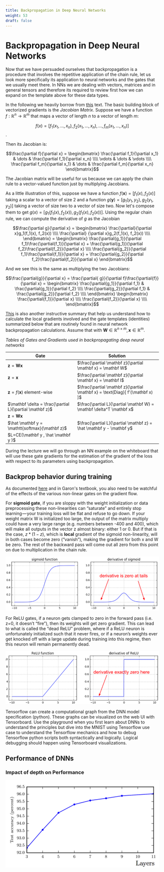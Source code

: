 ```yaml
---
title: Backpropagation in Deep Neural Networks
weight: 53
draft: false
---
```

# Backpropagation in Deep Neural Networks

Now that we have persuaded ourselves that backpropagation is a procedure that involves the repetitive application of the chain rule, let us look more specifically its application to neural networks and the gates that we usually meet there. In NNs we are dealing with vectors, matrices and in general tensors and therefore its required to review first how we can expand on the template above for these data types.

In the following we heavily borrow from [this](https://web.stanford.edu/class/cs224n/readings/gradient-notes.pdf) text. The basic building block of vectorized gradients is the *Jacobian Matrix*. Suppose we have a function $f: \mathbb{R}^n \to \mathbb{R}^m$ that maps a vector of length $n$ to a vector of length $m$: 

$$f(x) = [f_1(x_1, ..., x_n), f_2(x_1, ..., x_n), ..., f_m(x_1, ..., x_n)]$$. 

Then its Jacobian is:

$$\frac{\partial f}{\partial x} = 
\begin{bmatrix} \frac{\partial f_1}{\partial x_1} & \dots & \frac{\partial f_1}{\partial x_n} \\\\ \vdots & \dots & \vdots \\\\ \frac{\partial f_m}{\partial x_1} & \dots & \frac{\partial f_m}{\partial x_n} \end{bmatrix}$$

The Jacobian matrix will be useful for us because we can apply the chain rule to a vector-valued function just by multiplying Jacobians. 

As a little illustration of this, suppose we have a function $f(\mathbf x) = [f_1(x), f_2(x)]$ taking a scalar to a vector of size 2 and a function $g(\mathbf y) = [g_1(y_1, y_2), g_2(y_1, y_2)]$ taking a vector of size two to a vector of size two. Now let's compose them to get $g(x) = [g_1(f_1(x), f_2(x)), g_2(f_1(x), f_2(x))]$. Using the regular chain rule, we can compute the derivative of $g$ as the Jacobian

$$\frac{\partial g}{\partial x} = \begin{bmatrix} \frac{\partial}{\partial x}g_1(f_1(x), f_2(x))  \\\\ \frac{\partial} {\partial x}g_2(f_1(x), f_2(x))  \\\\ \end{bmatrix} =  \begin{bmatrix} \frac{\partial{g_1}}{\partial f_1}\frac{\partial{f_1}}{\partial x} + \frac{\partial{g_1}}{\partial f_2}\frac{\partial{f_2}}{\partial x}   \\\\ \frac{\partial{g_2}}{\partial f_1}\frac{\partial{f_1}}{\partial x} + \frac{\partial{g_2}}{\partial f_2}\frac{\partial{f_2}}{\partial x}  \end{bmatrix}$$

And we see this is the same as multiplying the two Jacobians:

 $$\frac{\partial{g}}{\partial x} = \frac{\partial{ g}}{\partial f}\frac{\partial{f}}{\partial x} = \begin{bmatrix} \frac{\partial{g_1}}{\partial f_1} & \frac{\partial{g_1}}{\partial f_2} \\\\ \frac{\partial{g_2}}{\partial f_1} & \frac{\partial{g_2}}{\partial f_2} \\\\ \end{bmatrix} \begin{bmatrix} \frac{\partial{f_1}}{\partial x} \\\\ \frac{\partial{f_2}}{\partial x} \\\\ \end{bmatrix}$$

[This](http://cs231n.stanford.edu/vecDerivs.pdf) is also another instructive summary that help us understand how to calculate the local gradients involved and the gate templates (identities) summarized below that are routinely found in neural network backpropagation calculations. Assume that  with $\mathbf W \in \mathbb{R}^{n \times m}, \mathbf x \in \mathbb{R}^m$. 

_Tables of Gates and Gradients used in backpropagating deep neural networks_

|  Gate | Solution  |
|---|---|
|  $\mathbf z = \mathbf W \mathbf x$ |  $\frac{\partial \mathbf z}{\partial \mathbf x} = \mathbf W$ |
|  $\mathbf z =  \mathbf x$ | $\frac{\partial \mathbf z}{\partial \mathbf x} = \mathbf I$  |
|  $\mathbf z =  f(\mathbf x)$ element-wise |  $\frac{\partial \mathbf z}{\partial \mathbf x} = \text{Diag}[ f'(\mathbf x) ]$ |
|  $\mathbf \delta =  \frac{\partial L}{\partial \mathbf z}$  |  $\frac{\partial L}{\partial \mathbf W} = \mathbf \delta^T \mathbf x$ |
|  $\mathbf z = \mathbf W \mathbf x$ | |
|  $\hat \mathbf y = \mathtt{softmax}(\mathbf z)$ | $\frac{\partial L}{\partial \mathbf z} = \hat \mathbf y - \mathbf y$ |
|  $L=CE(\mathbf y , \hat \mathbf y )$ | | 

During the lecture we will go through an NN example on the whiteboard that will use these gate gradients for the estimation of the gradient of the loss with respect to its parameters using backpropagation. 

## Backprop behavior during training
As documented [here](https://medium.com/@karpathy/yes-you-should-understand-backprop-e2f06eab496b) and in Garon's textbook, you also need to be watchful of the effects of the various non-linear gates on the gradient flow. 

For **sigmoid gate**, if you are sloppy with the weight initialization or data preprocessing these non-linearities can “saturate” and entirely stop learning — your training loss will be flat and refuse to go down. If your weight matrix W is initialized too large, the output of the matrix multiply could have a very large range (e.g. numbers between -400 and 400), which will make all outputs in the vector z almost binary: either 1 or 0. But if that is the case, $z*(1-z)$, which is **local** gradient of the sigmoid non-linearity, will in both cases become zero (“vanish”), making the gradient for both x and W be zero. The rest of the backward pass will come out all zero from this point on due to multiplication in the chain rule.

![sigmoid-derivative](images/sigmoid-derivative.png)

For ReLU gates, if a neuron gets clamped to zero in the forward pass (i.e. z=0, it doesn’t “fire”), then its weights will get zero gradient. This can lead to what is called the “dead ReLU” problem, where if a ReLU neuron is unfortunately initialized such that it never fires, or if a neuron’s weights ever get knocked off with a large update during training into this regime, then this neuron will remain permanently dead. 

![relu-derivative](images/relu-derivative.png)

Tensorflow can create a computational graph from the DNN model specification (python). These graphs can be visualized on the web UI with Tensorboard. Use the playground when you first learn about DNNs to understand the principles but dive into the MNIST using Tensorflow use case to understand the Tensorflow mechanics and how to debug Tensorflow python scripts both syntactically and logically. Logical debugging should happen using Tensorboard visualizations. 

## Performance of DNNs

### Impact of depth on Performance

![accuracy-vs-depth](images/accuracy-vs-depth.png)

<!-- ### Regularization

![reg-strengths](images/reg_strengths_cs231n.jpeg)
   
In many cases we need to address overfitting by adding in the objective function some tunable penalty term that prevents it. Such penalty term is usually:

$\lambda J_{penalty} = \lambda \left(\sum_l W_{(l)}^2 \right) $

where $l$ is the hidden layer index and $W$ is the weight tensor. 
     -->